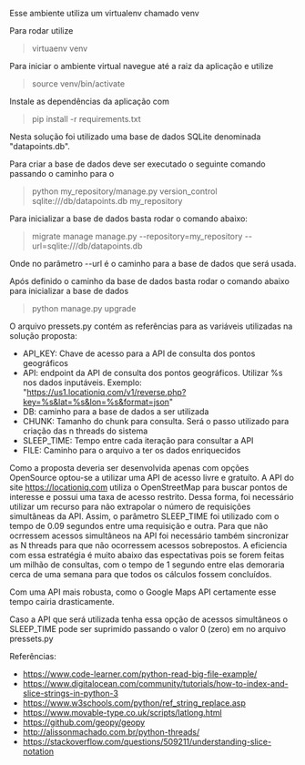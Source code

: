 Esse ambiente utiliza um virtualenv chamado venv

Para rodar utilize
> virtuaenv venv

Para iniciar o ambiente virtual navegue até a raiz da aplicação e utilize
> source venv/bin/activate

Instale as dependências da aplicação com
> pip install -r requirements.txt


Nesta solução foi utilizado uma base de dados SQLite denominada "datapoints.db".

Para criar a base de dados deve ser executado o seguinte comando passando o caminho para o 
> python my_repository/manage.py version_control sqlite:///db/datapoints.db my_repository

Para inicializar a base de dados basta rodar o comando abaixo:
> migrate manage manage.py --repository=my_repository --url=sqlite:///db/datapoints.db

Onde no parâmetro --url é o caminho para a base de dados que será usada.

Após definido o caminho da base de dados basta rodar o comando abaixo para inicializar a base de dados
> python manage.py upgrade

O arquivo pressets.py contém as referências para as variáveis utilizadas na solução proposta:

- API_KEY: Chave de acesso para a API de consulta dos pontos geográficos
- API: endpoint da API de consulta dos pontos geográficos. Utilizar %s nos dados inputáveis. Exemplo: "https://us1.locationiq.com/v1/reverse.php?key=%s&lat=%s&lon=%s&format=json"
- DB: caminho para a base de dados a ser utilizada
- CHUNK: Tamanho do chunk para consulta. Será o passo utilizado para criação das n threads do sistema
- SLEEP_TIME: Tempo entre cada iteração para consultar a API
- FILE: Caminho para o arquivo a ter os dados enriquecidos

Como a proposta deveria ser desenvolvida apenas com opções OpenSource optou-se a utilizar uma API de acesso livre e gratuíto.
A API do site https://locationiq.com utiliza o OpenStreetMap para buscar pontos de interesse e possui uma taxa de acesso restrito.
Dessa forma, foi necessário utilizar um recurso para não extrapolar o número de requisições simultâneas da API.
Assim, o parâmetro SLEEP_TIME foi utilizado com o tempo de 0.09 segundos entre uma requisição e outra.
Para que não ocrressem acessos simultâneos na API foi necessário também sincronizar as N threads para que não ocorressem acessos sobrepostos.
A eficiencia com essa estratégia é muito abaixo das espectativas pois se forem feitas um milhão de consultas, com o tempo de 1 segundo entre elas
demoraria cerca de uma semana para que todos os cálculos fossem concluídos.

Com uma API mais robusta, como o Google Maps API certamente esse tempo cairia drasticamente.

Caso a API que será utilizada tenha essa opção de acessos simultâneos o SLEEP_TIME pode ser suprimido passando o valor 0 (zero) em no arquivo pressets.py


Referências:
- <https://www.code-learner.com/python-read-big-file-example/>
- <https://www.digitalocean.com/community/tutorials/how-to-index-and-slice-strings-in-python-3>
- <https://www.w3schools.com/python/ref_string_replace.asp>
- <https://www.movable-type.co.uk/scripts/latlong.html>
- <https://github.com/geopy/geopy>
- <http://alissonmachado.com.br/python-threads/>
- <https://stackoverflow.com/questions/509211/understanding-slice-notation>
